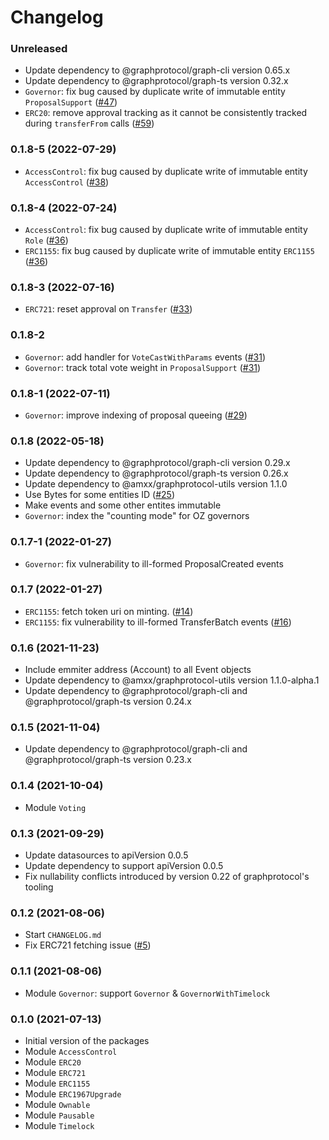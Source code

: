 # Changelog

### Unreleased
 * Update dependency to @graphprotocol/graph-cli version 0.65.x
 * Update dependency to @graphprotocol/graph-ts version 0.32.x
 * `Governor`: fix bug caused by duplicate write of immutable entity `ProposalSupport` ([#47](https://github.com/OpenZeppelin/openzeppelin-subgraphs/pull/47))
 * `ERC20`: remove approval tracking as it cannot be consistently tracked during `transferFrom` calls ([#59](https://github.com/OpenZeppelin/openzeppelin-subgraphs/pull/59))

### 0.1.8-5 (2022-07-29)
 * `AccessControl`: fix bug caused by duplicate write of immutable entity `AccessControl` ([#38](https://github.com/OpenZeppelin/openzeppelin-subgraphs/pull/38))

### 0.1.8-4 (2022-07-24)
 * `AccessControl`: fix bug caused by duplicate write of immutable entity `Role` ([#36](https://github.com/OpenZeppelin/openzeppelin-subgraphs/pull/36))
 * `ERC1155`: fix bug caused by duplicate write of immutable entity `ERC1155` ([#36](https://github.com/OpenZeppelin/openzeppelin-subgraphs/pull/36))

### 0.1.8-3 (2022-07-16)
 * `ERC721`: reset approval on `Transfer` ([#33](https://github.com/OpenZeppelin/openzeppelin-subgraphs/pull/33))

### 0.1.8-2
 * `Governor`: add handler for `VoteCastWithParams` events ([#31](https://github.com/OpenZeppelin/openzeppelin-subgraphs/pull/31))
 * `Governor`: track total vote weight in `ProposalSupport` ([#31](https://github.com/OpenZeppelin/openzeppelin-subgraphs/pull/31))

### 0.1.8-1 (2022-07-11)
 * `Governor`: improve indexing of proposal queeing ([#29](https://github.com/OpenZeppelin/openzeppelin-subgraphs/pull/29))

### 0.1.8 (2022-05-18)
 * Update dependency to @graphprotocol/graph-cli version 0.29.x
 * Update dependency to @graphprotocol/graph-ts version 0.26.x
 * Update dependency to @amxx/graphprotocol-utils version 1.1.0
 * Use Bytes for some entities ID ([#25](https://github.com/OpenZeppelin/openzeppelin-subgraphs/pull/25))
 * Make events and some other entites immutable
 * `Governor`: index the "counting mode" for OZ governors

### 0.1.7-1 (2022-01-27)
 * `Governor`: fix vulnerability to ill-formed ProposalCreated events

### 0.1.7 (2022-01-27)
 * `ERC1155`: fetch token uri on minting. ([#14](https://github.com/OpenZeppelin/openzeppelin-subgraphs/pull/14))
 * `ERC1155`: fix vulnerability to ill-formed TransferBatch events ([#16](https://github.com/OpenZeppelin/openzeppelin-subgraphs/pull/16))

### 0.1.6 (2021-11-23)
 * Include emmiter address (Account) to all Event objects
 * Update dependency to @amxx/graphprotocol-utils version 1.1.0-alpha.1
 * Update dependency to @graphprotocol/graph-cli and @graphprotocol/graph-ts version 0.24.x

### 0.1.5 (2021-11-04)
 * Update dependency to @graphprotocol/graph-cli and @graphprotocol/graph-ts version 0.23.x

### 0.1.4 (2021-10-04)
 * Module `Voting`

### 0.1.3 (2021-09-29)
 * Update datasources to apiVersion 0.0.5
 * Update dependency to support apiVersion 0.0.5
 * Fix nullability conflicts introduced by version 0.22 of graphprotocol's tooling

### 0.1.2 (2021-08-06)
 * Start `CHANGELOG.md`
 * Fix ERC721 fetching issue ([#5](https://github.com/OpenZeppelin/openzeppelin-subgraphs/pull/5))

### 0.1.1 (2021-08-06)
 * Module `Governor`: support `Governor` & `GovernorWithTimelock`

### 0.1.0 (2021-07-13)
 * Initial version of the packages
 * Module `AccessControl`
 * Module `ERC20`
 * Module `ERC721`
 * Module `ERC1155`
 * Module `ERC1967Upgrade`
 * Module `Ownable`
 * Module `Pausable`
 * Module `Timelock`
